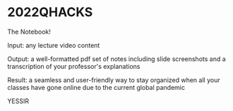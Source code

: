 # 2022QHACKS
The Notebook! 

Input: any lecture video content

Output: a well-formatted pdf set of notes including slide screenshots and a transcription of your professor's explanations

Result: a seamless and user-friendly way to stay organized when all your classes have gone online due to the current global pandemic 


YESSIR
